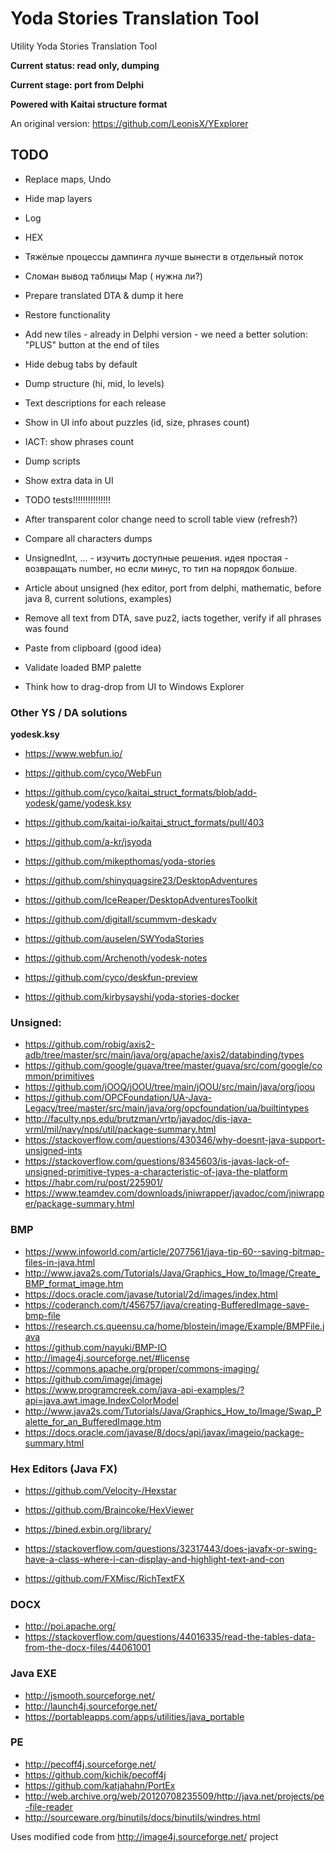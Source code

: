 # Yoda Stories Translation Tool

Utility Yoda Stories Translation Tool

**Current status: read only, dumping**

**Current stage: port from Delphi**

**Powered with Kaitai structure format**

An original version: https://github.com/LeonisX/YExplorer

## TODO

* Replace maps, Undo
* Hide map layers
* Log
* HEX
* Тяжёлые процессы дампинга лучше вынести в отдельный поток

* Сломан вывод таблицы Map ( нужна ли?)

* Prepare translated DTA & dump it here

* Restore functionality
* Add new tiles - already in Delphi version - we need a better solution: "PLUS" button at the end of tiles
* Hide debug tabs by default

* Dump structure (hi, mid, lo levels)

* Text descriptions for each release

* Show in UI info about puzzles (id, size, phrases count)
* IACT: show phrases count

* Dump scripts
* Show extra data in UI

* TODO tests!!!!!!!!!!!!!!!

* After transparent color change need to scroll table view (refresh?)
* Compare all characters dumps
* UnsignedInt, ... - изучить доступные решения. идея простая - возвращать number, но если минус, то тип на порядок больше.
* Article about unsigned (hex editor, port from delphi, mathematic, before java 8, current solutions, examples)

* Remove all text from DTA, save puz2, iacts together, verify if all phrases was found
* Paste from clipboard (good idea)
* Validate loaded BMP palette

* Think how to drag-drop from UI to Windows Explorer



### Other YS / DA solutions

**yodesk.ksy**

* https://www.webfun.io/
* https://github.com/cyco/WebFun
* https://github.com/cyco/kaitai_struct_formats/blob/add-yodesk/game/yodesk.ksy
* https://github.com/kaitai-io/kaitai_struct_formats/pull/403

* https://github.com/a-kr/jsyoda
* https://github.com/mikepthomas/yoda-stories
* https://github.com/shinyquagsire23/DesktopAdventures
* https://github.com/IceReaper/DesktopAdventuresToolkit
* https://github.com/digitall/scummvm-deskadv

* https://github.com/auselen/SWYodaStories
* https://github.com/Archenoth/yodesk-notes
* https://github.com/cyco/deskfun-preview

* https://github.com/kirbysayshi/yoda-stories-docker

### Unsigned:

* https://github.com/robig/axis2-adb/tree/master/src/main/java/org/apache/axis2/databinding/types
* https://github.com/google/guava/tree/master/guava/src/com/google/common/primitives
* https://github.com/jOOQ/jOOU/tree/main/jOOU/src/main/java/org/joou
* https://github.com/OPCFoundation/UA-Java-Legacy/tree/master/src/main/java/org/opcfoundation/ua/builtintypes
* http://faculty.nps.edu/brutzman/vrtp/javadoc/dis-java-vrml/mil/navy/nps/util/package-summary.html
* https://stackoverflow.com/questions/430346/why-doesnt-java-support-unsigned-ints
* https://stackoverflow.com/questions/8345603/is-javas-lack-of-unsigned-primitive-types-a-characteristic-of-java-the-platform
* https://habr.com/ru/post/225901/
* https://www.teamdev.com/downloads/jniwrapper/javadoc/com/jniwrapper/package-summary.html

### BMP

* https://www.infoworld.com/article/2077561/java-tip-60--saving-bitmap-files-in-java.html
* http://www.java2s.com/Tutorials/Java/Graphics_How_to/Image/Create_BMP_format_image.htm
* https://docs.oracle.com/javase/tutorial/2d/images/index.html
* https://coderanch.com/t/456757/java/creating-BufferedImage-save-bmp-file
* https://research.cs.queensu.ca/home/blostein/image/Example/BMPFile.java
* https://github.com/nayuki/BMP-IO
* http://image4j.sourceforge.net/#license
* https://commons.apache.org/proper/commons-imaging/
* https://github.com/imagej/imagej
* https://www.programcreek.com/java-api-examples/?api=java.awt.image.IndexColorModel
* http://www.java2s.com/Tutorials/Java/Graphics_How_to/Image/Swap_Palette_for_an_BufferedImage.htm
* https://docs.oracle.com/javase/8/docs/api/javax/imageio/package-summary.html

### Hex Editors (Java FX)

* https://github.com/Velocity-/Hexstar
* https://github.com/Braincoke/HexViewer

* https://bined.exbin.org/library/

* https://stackoverflow.com/questions/32317443/does-javafx-or-swing-have-a-class-where-i-can-display-and-highlight-text-and-con
* https://github.com/FXMisc/RichTextFX

### DOCX

* http://poi.apache.org/
* https://stackoverflow.com/questions/44016335/read-the-tables-data-from-the-docx-files/44061001

### Java EXE

* http://jsmooth.sourceforge.net/
* http://launch4j.sourceforge.net/
* https://portableapps.com/apps/utilities/java_portable

### PE

* http://pecoff4j.sourceforge.net/
* https://github.com/kichik/pecoff4j
* https://github.com/katjahahn/PortEx
* http://web.archive.org/web/20120708235509/http://java.net/projects/pe-file-reader
* http://sourceware.org/binutils/docs/binutils/windres.html



Uses modified code from http://image4j.sourceforge.net/ project